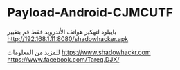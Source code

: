 # Payload-Android-CJMCUTF
بايبلود لتهكير هواتف الأندرويد
 فقط قم بتغيير http://192.168.1.11:8080/shadowhacker.apk

للمزيد من المعلومات https://www.shadowhackr.com
https://www.facebook.com/Tareq.DJX/
